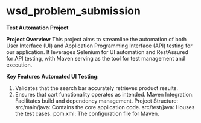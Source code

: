 # wsd_problem_submission

**Test Automation Project**

**Project Overview**
This project aims to streamline the automation of both User Interface (UI) and Application Programming Interface (API) testing for our application. It leverages Selenium for UI automation and RestAssured for API testing, with Maven serving as the tool for test management and execution.


**Key Features**
**Automated UI Testing:**
 1. Validates that the search bar accurately retrieves product results.
 2. Ensures that cart functionality operates as intended.
Maven Integration:
Facilitates build and dependency management.
Project Structure:
src/main/java: Contains the core application code.
src/test/java: Houses the test cases.
pom.xml: The configuration file for Maven.
